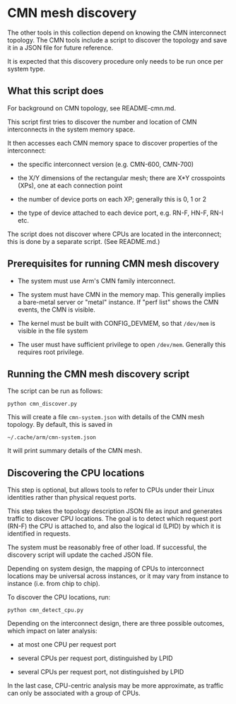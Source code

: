 CMN mesh discovery
==================

The other tools in this collection depend on knowing the CMN
interconnect topology. The CMN tools include a script to discover
the topology and save it in a JSON file for future reference.

It is expected that this discovery procedure only needs to be
run once per system type.


What this script does
---------------------
For background on CMN topology, see README-cmn.md.

This script first tries to discover the number and location
of CMN interconnects in the system memory space.

It then accesses each CMN memory space to discover properties
of the interconnect:

 - the specific interconnect version (e.g. CMN-600, CMN-700)

 - the X/Y dimensions of the rectangular mesh; there are
   X*Y crosspoints (XPs), one at each connection point

 - the number of device ports on each XP; generally this is
   0, 1 or 2

 - the type of device attached to each device port, e.g.
   RN-F, HN-F, RN-I etc.

The script does not discover where CPUs are located in the
interconnect; this is done by a separate script. (See README.md.)


Prerequisites for running CMN mesh discovery
--------------------------------------------

- The system must use Arm's CMN family interconnect.

- The system must have CMN in the memory map. This generally
  implies a bare-metal server or "metal" instance.
  If "perf list" shows the CMN events, the CMN is visible.

- The kernel must be built with CONFIG_DEVMEM, so that
  ``/dev/mem`` is visible in the file system

- The user must have sufficient privilege to open ``/dev/mem``.
  Generally this requires root privilege.


Running the CMN mesh discovery script
-------------------------------------

The script can be run as follows:

    python cmn_discover.py

This will create a file ``cmn-system.json`` with details of the
CMN mesh topology. By default, this is saved in

    ~/.cache/arm/cmn-system.json

It will print summary details of the CMN mesh.


Discovering the CPU locations
-----------------------------
This step is optional, but allows tools to refer to CPUs under
their Linux identities rather than physical request ports.

This step takes the topology description JSON file as input and
generates traffic to discover CPU locations. The goal is to
detect which request port (RN-F) the CPU is attached to, and also
the logical id (LPID) by which it is identified in requests.

The system must be reasonably free of other load. If successful,
the discovery script will update the cached JSON file.

Depending on system design, the mapping of CPUs to interconnect
locations may be universal across instances, or it may vary from
instance to instance (i.e. from chip to chip).

To discover the CPU locations, run:

    python cmn_detect_cpu.py

Depending on the interconnect design, there are three possible
outcomes, which impact on later analysis:

 - at most one CPU per request port

 - several CPUs per request port, distinguished by LPID

 - several CPUs per request port, not distinguished by LPID

In the last case, CPU-centric analysis may be more approximate,
as traffic can only be associated with a group of CPUs.
